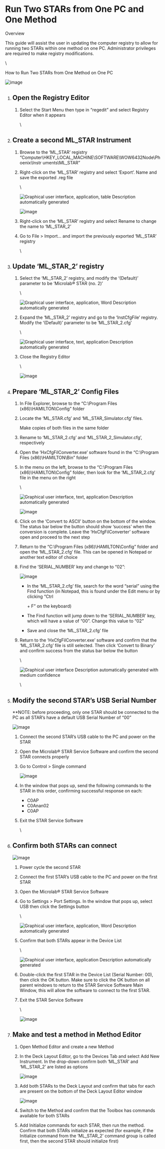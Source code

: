 # Run Two STARs from One PC and One Method

‌Overview

This guide will assist the user in updating the computer registry to allow for running two STARs within one method on one PC. Administrator privileges are required to make registry modifications.

\


‌How to Run Two STARs from One Method on One PC

![image](blob:https://app.gitbook.com/043eda4f-2d0e-4819-9508-efe843d21168)

1. ## Open the Registry Editor
   1.  Select the Start Menu then type in “regedit” and select Registry Editor when it appears

       \

2. ## Create a second ML\_STAR Instrument
   1. Browse to the ‘ML\_STAR’ registry “Computer\HKEY\_LOCAL\_MACHINE\SOFTWARE\WOW6432Node\Phoenix\Instr uments\ML\_STAR”
   2.  Right-click on the ‘ML\_STAR’ registry and select ‘Export’. Name and save the exported .reg file

       \


       ![Graphical user interface, application, table  Description automatically generated](blob:https://app.gitbook.com/6bcb1f01-f8f3-4018-91ac-13529d1f2342)

       ![image](blob:https://app.gitbook.com/f0259f56-1b5b-48e9-b2cf-ac36a3b458a8)
   3. Right-click on the ‘ML\_STAR’ registry and select Rename to change the name to ‘ML\_STAR\_2’
   4.  Go to File > Import… and import the previously exported ‘ML\_STAR’ registry

       \

3. ## Update ‘ML\_STAR\_2’ registry
   1.  Select the ‘ML\_STAR\_2’ registry, and modify the ‘(Default)’ parameter to be ‘Microlab® STAR (no. 2)’

       \


       ![Graphical user interface, application, Word  Description automatically generated](blob:https://app.gitbook.com/f77c08d1-178c-4400-a4bf-fa7b5b334066)
   2.  Expand the ‘ML\_STAR\_2’ registry and go to the ‘InstCfgFile’ registry. Modify the ‘(Default)’ parameter to be ‘ML\_STAR\_2.cfg’

       \


       ![Graphical user interface, text, application  Description automatically generated](blob:https://app.gitbook.com/ee2f2fab-6f45-4464-9ee1-50f91e5a7d85)
   3.  Close the Registry Editor

       \


       ![image](blob:https://app.gitbook.com/7666db03-acbf-4715-a388-8ff2f7cf92ac)
4. ## Prepare ‘ML\_STAR\_2’ Config Files
   1. In File Explorer, browse to the “C:\Program Files (x86)\HAMILTON\Config” folder
   2.  Locate the ‘ML\_STAR.cfg’ and ‘ML\_STAR\_Simulator.cfg’ files.

       Make copies of both files in the same folder
   3. Rename to ‘ML\_STAR\_2.cfg’ and ‘ML\_STAR\_2\_Simulator.cfg’, respectively
   4. Open the ‘HxCfgFilConverter.exe’ software found in the “C:\Program Files (x86)\HAMILTON\Bin” folder
   5.  In the menu on the left, browse to the “C:\Program Files (x86)\HAMILTON\Config” folder, then look for the ‘ML\_STAR\_2.cfg’ file in the menu on the right

       \


       ![Graphical user interface, text, application  Description automatically generated](blob:https://app.gitbook.com/7aa2cbe8-4c3c-473c-ba9d-62348657fd42)

       ![image](blob:https://app.gitbook.com/8230eb7a-45b9-4b0f-9b0f-5d34f194ec90)
   6. Click on the ‘Convert to ASCII’ button on the bottom of the window. The status bar below the button should show ‘success’ when the conversion is complete. Leave the ‘HxCfgFilConverter’ software open and proceed to the next step
   7. Return to the “C:\Program Files (x86)\HAMILTON\Config” folder and open the ‘ML\_STAR\_2.cfg’ file. This can be opened in Notepad or another text editor of choice
   8.  Find the ‘SERIAL\_NUMBER’ key and change to “02”:

       ![image](blob:https://app.gitbook.com/6a95bd5e-d046-460a-afff-60aa42fbde4e)

       *   In the ‘ML\_STAR\_2.cfg’ file, search for the word “serial” using the Find function (in Notepad, this is found under the Edit menu or by clicking “Ctrl

           \+ F” on the keyboard)
       * The Find function will jump down to the ‘SERIAL\_NUMBER’ key, which will have a value of “00”. Change this value to “02”
       * Save and close the ‘ML\_STAR\_2.cfg’ file
   9.  Return to the ‘HxCfgFilConverter.exe’ software and confirm that the ‘ML\_STAR\_2.cfg’ file is still selected. Then click ‘Convert to Binary’ and confirm success from the status bar below the button

       \


       ![Graphical user interface  Description automatically generated with medium confidence](blob:https://app.gitbook.com/a013cf59-4b57-481d-82f1-7910adde34a9)

       \

5.  ## Modify the second STAR’s USB Serial Number

    \*\*NOTE: before proceeding, only one STAR should be connected to the PC as all STAR’s have a default USB Serial Number of “00”

    ![image](blob:https://app.gitbook.com/741f6928-3876-4542-aa7a-b4830e9630af)

    1. Connect the second STAR’s USB cable to the PC and power on the STAR
    2. Open the Microlab® STAR Service Software and confirm the second STAR connects properly
    3.  Go to Control > Single command

        ![image](blob:https://app.gitbook.com/cb759014-6dc4-47a1-9171-6afc9be71754)
    4. In the window that pops up, send the following commands to the STAR in this order, confirming successful response on each:
       * C0AP
       * C0Anan02
       * C0AP
    5.  Exit the STAR Service Software

        \

6.  ## Confirm both STARs can connect

    ![image](blob:https://app.gitbook.com/d96a5742-f10f-421c-b5a0-ec8ec00a3754)

    1. Power cycle the second STAR
    2. Connect the first STAR’s USB cable to the PC and power on the first STAR
    3. Open the Microlab® STAR Service Software
    4.  Go to Settings > Port Settings. In the window that pops up, select USB then click the Settings button

        \


        ![Graphical user interface, application, Word  Description automatically generated](blob:https://app.gitbook.com/8e0bfb50-2655-4d42-a230-6bd518b81289)
    5.  Confirm that both STARs appear in the Device List

        \


        ![Graphical user interface, application  Description automatically generated](blob:https://app.gitbook.com/b778ae13-5026-4102-ba66-2a4bd9ef8c57)
    6. Double-click the first STAR in the Device List (Serial Number: 00), then click the OK button. Make sure to click the OK button on all parent windows to return to the STAR Service Software Main Window, this will allow the software to connect to the first STAR.
    7.  Exit the STAR Service Software

        \


        ![image](blob:https://app.gitbook.com/f8078d53-9390-4c02-9125-7de0c2fc7fe6)
7. ## Make and test a method in Method Editor
   1. Open Method Editor and create a new Method
   2.  In the Deck Layout Editor, go to the Devices Tab and select Add New Instrument. In the drop-down confirm both ‘ML\_STAR’ and ‘ML\_STAR\_2’ are listed as options

       ![image](blob:https://app.gitbook.com/a209c7fd-0956-477b-a8a9-2391d88add64)
   3.  Add both STARs to the Deck Layout and confirm that tabs for each are present on the bottom of the Deck Layout Editor window

       ![image](blob:https://app.gitbook.com/f2911003-fa31-460c-b08d-b4289a79d552)
   4. Switch to the Method and confirm that the Toolbox has commands available for both STARs
   5. Add Initialize commands for each STAR, then run the method. Confirm that both STARs initialize as expected (for example, if the Initialize command from the ‘ML\_STAR\_2’ command group is called first, then the second STAR should initialize first)
